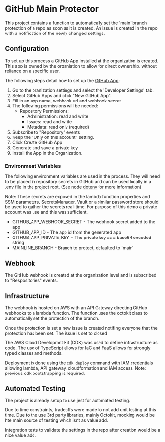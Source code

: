 # GitHub Main Protector

This project contains a function to automatically set the 'main' branch protection of a repo as soon as it is created. An issue is created in the repo with a notification of the newly changed settings.

## Configuration

To set up this process a GitHub App installed at the organization is created. This app is owned by the organiation to allow for direct ownership, without reliance on a specific user.

The following steps detail how to set up the [GitHub App](https://docs.github.com/en/developers/apps/building-github-apps/creating-a-github-app):

1. Go to the oranization settings and select the 'Developer Settings' tab.
2. Select GitHub Apps and click "New GitHub App".
3. Fill in an app name, webhook url and webhook secret.
4. The following permissions will be needed:
   - Repository Permissions:
     - Administration: read and write
     - Issues: read and write
     - Metadata: read only (required)
5. Subscribe to "Repository" events
6. Keep the "Only on this account" setting.
7. Click Create GitHub App
8. Generate and save a private key
9. Install the App in the Organization.

### Environment Variables

The following environment variables are used in the process. They will need to be placed in repository secrets in GitHub and can be used locally in a .env file in the project root. (See node [dotenv](https://www.npmjs.com/package/dotenv) for more information)

Note: These secrets are exposed in the lambda function properties and SSM parameters, SecretsManager, Vault or a similar password store should be used to gather the secrets real-time. For purpose of this demo a private account was use and this was sufficient.

- GITHUB_APP_WEBHOOK_SECRET - The webhook secret added to the app
- GITHUB_APP_ID - The app id from the generated app
- GITHUB_APP_PRIVATE_KEY = The private key as a base64 encoded string
- MAINLINE_BRANCH - Branch to protect, defaulted to 'main'

## Webhook

The GitHub webhook is created at the organization level and is subscribed to "Respositories" events.

## Infrastructure

The webhook is hosted on AWS with an API Gateway directing GitHub webhooks to a lambda function. The function uses the octokit class to automatically set the protection of the branch.

Once the protection is set a new issue is created notifing everyone that the protection has been set. The issue is set to closed

The AWS Cloud Developmnt Kit (CDK) was used to define infrastructure as code. The use of TypeScript allows for IaC and FaaS allows for strongly typed classes and methods.

Deployment is done using the `cdk deploy` command with IAM credentials allowing lambda, API gateway, cloudformation and IAM access. Note: previous cdk bootstrapping is required.

## Automated Testing

The project is already setup to use jest for automated testing.

Due to time constraints, tradeoffs were made to not add unit testing at this time. Due to the use 3rd party libraries, mainly Octokit,
mocking would be hte main source of testing which isnt as value add.

Integration tests to validate the settings in the repo after creation would be a nice value add.
